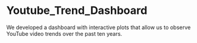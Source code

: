 # Youtube_Trend_Dashboard
We developed a dashboard with interactive plots that allow us to observe YouTube video trends over the past ten years.
